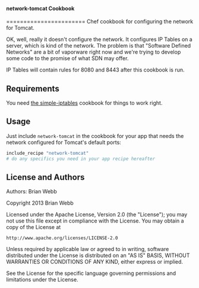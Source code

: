 #### network-tomcat Cookbook
=======================
Chef cookbook for configuring the network for Tomcat.

OK, well, really it doesn't configure the network. It configures IP Tables on a server, which is kind of the network. The problem is that "Software Defined Networks" are a bit of vaporware right now and we're trying to develop some code to the promise of what SDN may offer.

IP Tables will contain rules for 8080 and 8443 after this cookbook is run.

Requirements
------------
You need <a href="https://github.com/dcrosta/cookbook-simple-iptables">the simple-iptables</a> cookbook for things to work right.

Usage
------------
Just include `network-tomcat` in the cookbook for your app that needs the network configured for Tomcat's default ports:

```ruby
include_recipe "network-tomcat"
# do any specifics you need in your app recipe hereafter
```

License and Authors
-------------------
Authors: Brian Webb

Copyright 2013 Brian Webb

Licensed under the Apache License, Version 2.0 (the "License");
you may not use this file except in compliance with the License.
You may obtain a copy of the License at

    http://www.apache.org/licenses/LICENSE-2.0

Unless required by applicable law or agreed to in writing, software
distributed under the License is distributed on an "AS IS" BASIS,
WITHOUT WARRANTIES OR CONDITIONS OF ANY KIND, either express or implied.

See the License for the specific language governing permissions and
limitations under the License.

